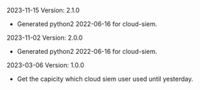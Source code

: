 2023-11-15 Version: 2.1.0
- Generated python2 2022-06-16 for cloud-siem.

2023-11-02 Version: 2.0.0
- Generated python2 2022-06-16 for cloud-siem.

2023-03-06 Version: 1.0.0
- Get the capicity which cloud siem user used until yesterday.

